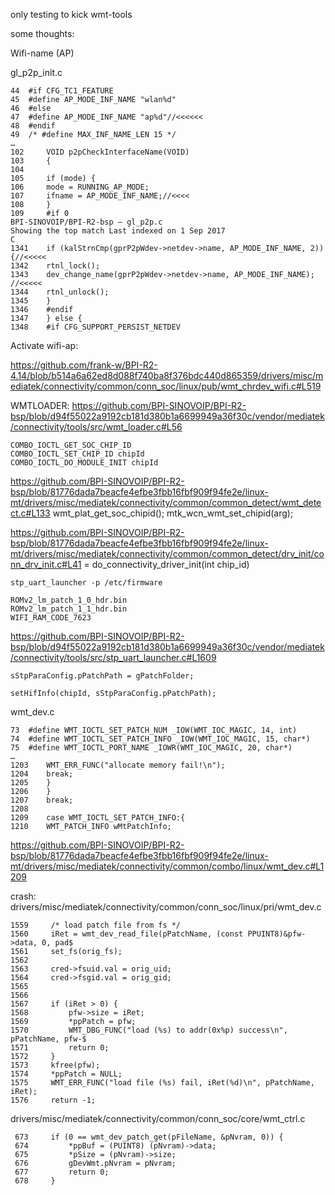 only testing to kick wmt-tools

some thoughts:

Wifi-name (AP)
 
gl_p2p_init.c
````
44 	#if CFG_TC1_FEATURE
45 	#define AP_MODE_INF_NAME "wlan%d"
46 	#else
47 	#define AP_MODE_INF_NAME "ap%d"//<<<<<<
48 	#endif
49 	/* #define MAX_INF_NAME_LEN 15 */
… 	
102 	VOID p2pCheckInterfaceName(VOID)
103 	{
104 	
105 	if (mode) {
106 	mode = RUNNING_AP_MODE;
107 	ifname = AP_MODE_INF_NAME;//<<<<
108 	}
109 	#if 0
BPI-SINOVOIP/BPI-R2-bsp – gl_p2p.c
Showing the top match Last indexed on 1 Sep 2017
C
1341 	if (kalStrnCmp(gprP2pWdev->netdev->name, AP_MODE_INF_NAME, 2)) {//<<<<<
1342 	rtnl_lock();
1343 	dev_change_name(gprP2pWdev->netdev->name, AP_MODE_INF_NAME); //<<<<<
1344 	rtnl_unlock();
1345 	}
1346 	#endif
1347 	} else {
1348 	#if CFG_SUPPORT_PERSIST_NETDEV
````
Activate wifi-ap:
 
https://github.com/frank-w/BPI-R2-4.14/blob/b514a6a62ed8d088f740ba8f376bdc440d865359/drivers/misc/mediatek/connectivity/common/conn_soc/linux/pub/wmt_chrdev_wifi.c#L519
 
 
WMTLOADER:
https://github.com/BPI-SINOVOIP/BPI-R2-bsp/blob/d94f55022a9192cb181d380b1a6699949a36f30c/vendor/mediatek/connectivity/tools/src/wmt_loader.c#L56
 

    COMBO_IOCTL_GET_SOC_CHIP_ID
    COMBO_IOCTL_SET_CHIP_ID chipId
    COMBO_IOCTL_DO_MODULE_INIT chipId

 
https://github.com/BPI-SINOVOIP/BPI-R2-bsp/blob/81776dada7beacfe4efbe3fbb16fbf909f94fe2e/linux-mt/drivers/misc/mediatek/connectivity/common/common_detect/wmt_detect.c#L133
wmt_plat_get_soc_chipid();
mtk_wcn_wmt_set_chipid(arg);
 
https://github.com/BPI-SINOVOIP/BPI-R2-bsp/blob/81776dada7beacfe4efbe3fbb16fbf909f94fe2e/linux-mt/drivers/misc/mediatek/connectivity/common/common_detect/drv_init/conn_drv_init.c#L41
= do_connectivity_driver_init(int chip_id)

````
stp_uart_launcher -p /etc/firmware
 
ROMv2_lm_patch_1_0_hdr.bin
ROMv2_lm_patch_1_1_hdr.bin
WIFI_RAM_CODE_7623
````
 
https://github.com/BPI-SINOVOIP/BPI-R2-bsp/blob/d94f55022a9192cb181d380b1a6699949a36f30c/vendor/mediatek/connectivity/tools/src/stp_uart_launcher.c#L1609


````
sStpParaConfig.pPatchPath = gPatchFolder;
 
setHifInfo(chipId, sStpParaConfig.pPatchPath);
````
 wmt_dev.c
````
73 	#define WMT_IOCTL_SET_PATCH_NUM _IOW(WMT_IOC_MAGIC, 14, int)
74 	#define WMT_IOCTL_SET_PATCH_INFO _IOW(WMT_IOC_MAGIC, 15, char*)
75 	#define WMT_IOCTL_PORT_NAME _IOWR(WMT_IOC_MAGIC, 20, char*)
… 	
1203 	WMT_ERR_FUNC("allocate memory fail!\n");
1204 	break;
1205 	}
1206 	}
1207 	break;
1208 	
1209 	case WMT_IOCTL_SET_PATCH_INFO:{
1210 	WMT_PATCH_INFO wMtPatchInfo;
````
https://github.com/BPI-SINOVOIP/BPI-R2-bsp/blob/81776dada7beacfe4efbe3fbb16fbf909f94fe2e/linux-mt/drivers/misc/mediatek/connectivity/common/combo/linux/wmt_dev.c#L1209

crash:
drivers/misc/mediatek/connectivity/common/conn_soc/linux/pri/wmt_dev.c
````
1559     /* load patch file from fs */
1560     iRet = wmt_dev_read_file(pPatchName, (const PPUINT8)&pfw->data, 0, pad$
1561     set_fs(orig_fs);
1562
1563     cred->fsuid.val = orig_uid;
1564     cred->fsgid.val = orig_gid;
1565
1566
1567     if (iRet > 0) {
1568         pfw->size = iRet;
1569         *ppPatch = pfw;
1570         WMT_DBG_FUNC("load (%s) to addr(0x%p) success\n", pPatchName, pfw-$
1571         return 0;
1572     }
1573     kfree(pfw);
1574     *ppPatch = NULL;
1575     WMT_ERR_FUNC("load file (%s) fail, iRet(%d)\n", pPatchName, iRet);
1576     return -1;
````
drivers/misc/mediatek/connectivity/common/conn_soc/core/wmt_ctrl.c
````
 673     if (0 == wmt_dev_patch_get(pFileName, &pNvram, 0)) {
 674         *ppBuf = (PUINT8) (pNvram)->data;
 675         *pSize = (pNvram)->size;
 676         gDevWmt.pNvram = pNvram;
 677         return 0;
 678     }
````
